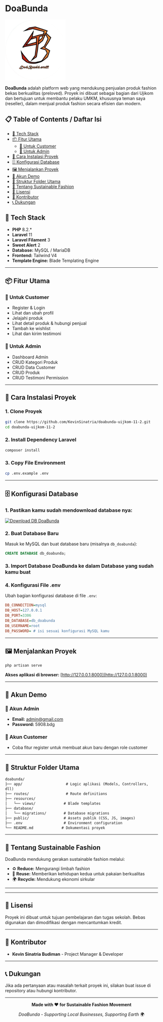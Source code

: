 # DoaBunda
<img width="200" src="./public/favicon.png">

**DoaBunda** adalah platform web yang mendukung penjualan produk fashion bekas berkualitas (preloved). Proyek ini dibuat sebagai bagian dari Ujikom dan bertujuan untuk membantu pelaku UMKM, khususnya teman saya (reseller), dalam menjual produk fashion secara efisien dan modern.

## 📋 Table of Contents / Daftar Isi

- [🔧 Tech Stack](#-tech-stack)
- [📦 Fitur Utama](#-fitur-utama)
  - [👥 Untuk Customer](#-untuk-customer)
  - [🔐 Untuk Admin](#-untuk-admin)
- [🚀 Cara Instalasi Proyek](#-cara-instalasi-proyek)
- [🗄️ Konfigurasi Database](#️-konfigurasi-database)
- [🖼️ Menjalankan Proyek](#️-menjalankan-proyek)
- [🧪 Akun Demo](#-akun-demo)
- [📁 Struktur Folder Utama](#-struktur-folder-utama)
- [🌱 Tentang Sustainable Fashion](#-tentang-sustainable-fashion)
- [📄 Lisensi](#-lisensi)
- [🤝 Kontributor](#-kontributor)
- [📞 Dukungan](#-dukungan)

## 🔧 Tech Stack

- **PHP** 8.2.*
- **Laravel** 11
- **Laravel Filament** 3
- **Sweet Alert** 2
- **Database:** MySQL / MariaDB
- **Frontend:** Tailwind V4
- **Template Engine:** Blade Templating Engine

---

## 📦 Fitur Utama

### 👥 Untuk Customer
- Register & Login
- Lihat dan ubah profil
- Jelajahi produk
- Lihat detail produk & hubungi penjual
- Tambah ke wishlist
- Lihat dan kirim testimoni

### 🔐 Untuk Admin
- Dashboard Admin
- CRUD Kategori Produk
- CRUD Data Customer
- CRUD Produk
- CRUD Testimoni Permission

---

## 🚀 Cara Instalasi Proyek

### 1. Clone Proyek
```bash
git clone https://github.com/KevinSinatria/doabunda-uijkom-11-2.git
cd doabunda-uijkom-11-2
```

### 2. Install Dependency Laravel
```bash
composer install
```

### 3. Copy File Environment
```bash
cp .env.example .env
```

---

## 🗄️ Konfigurasi Database

### 1. Pastikan kamu sudah mendownload database nya:
[![Download DB DoaBunda](https://img.shields.io/badge/-Download_DB_DoaBunda-0077B5?style=flat&logo=linkedin&logoColor=white)](https://www.mediafire.com/file/ssothz4wxc8d144/db_doabunda.sql/file)

### 2. Buat Database Baru
Masuk ke MySQL dan buat database baru (misalnya `db_doabunda`):

```sql
CREATE DATABASE db_doabunda;
```

### 3. Import Database DoaBunda ke dalam Database yang sudah kamu buat

### 4. Konfigurasi File .env
Ubah bagian konfigurasi database di file `.env`:

```ini
DB_CONNECTION=mysql
DB_HOST=127.0.0.1
DB_PORT=3306
DB_DATABASE=db_doabunda
DB_USERNAME=root
DB_PASSWORD= # isi sesuai konfigurasi MySQL kamu
```

---

## 🖼️ Menjalankan Proyek

```bash
php artisan serve
```

**Akses aplikasi di browser:** [http://127.0.0.1:8000](http://127.0.0.1:8000)

---

## 🧪 Akun Demo

### 🔐 Akun Admin
- **Email:** admin@gmail.com
- **Password:** 5908.bdg

### 👤 Akun Customer
- Coba fitur register untuk membuat akun baru dengan role customer

---

## 📁 Struktur Folder Utama

```
doabunda/
├── app/                    # Logic aplikasi (Models, Controllers, dll)
├── routes/                 # Route definitions
├── resources/
│   └── views/             # Blade templates
├── database/
│   └── migrations/        # Database migrations
├── public/                # Assets publik (CSS, JS, images)
├── .env                   # Environment configuration
└── README.md             # Dokumentasi proyek
```

---

## 🌱 Tentang Sustainable Fashion

DoaBunda mendukung gerakan sustainable fashion melalui:
- ♻️ **Reduce:** Mengurangi limbah fashion
- 🔄 **Reuse:** Memberikan kehidupan kedua untuk pakaian berkualitas
- 🌍 **Recycle:** Mendukung ekonomi sirkular

---

---

## 📄 Lisensi

Proyek ini dibuat untuk tujuan pembelajaran dan tugas sekolah. Bebas digunakan dan dimodifikasi dengan mencantumkan kredit.

---

## 🤝 Kontributor

- **Kevin Sinatria Budiman** - Project Manager & Developer

---

## 📞 Dukungan

Jika ada pertanyaan atau masalah terkait proyek ini, silakan buat issue di repository atau hubungi kontributor.

---

<div align="center">
  
**Made with ❤️ for Sustainable Fashion Movement**

*DoaBunda - Supporting Local Businesses, Supporting Earth* 🌍

</div>
